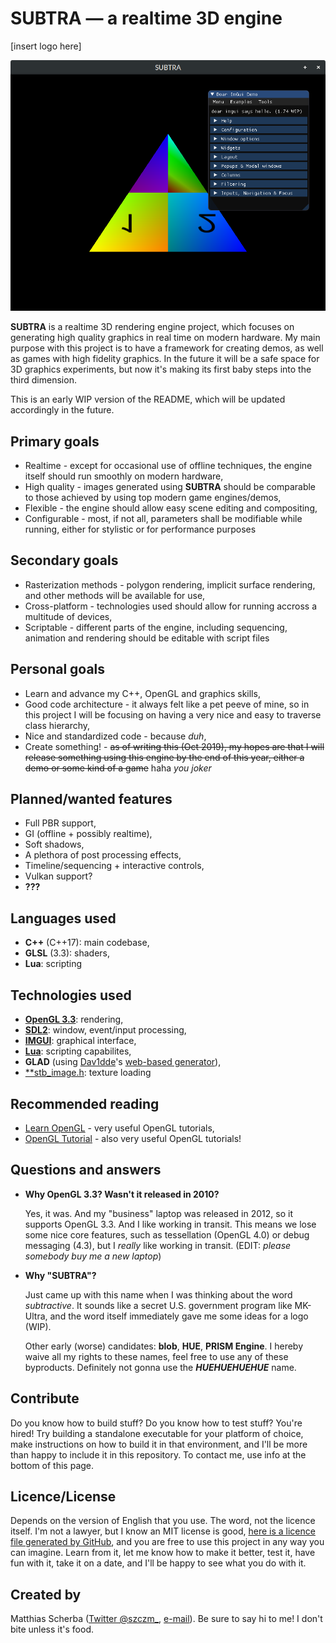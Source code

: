 # SUBTRA — a realtime 3D engine
\[insert logo here\]

![screenshot of current version, displaying a test triangle and an overlaying test menu](assets/screenshots/current.png)

**SUBTRA** is a realtime 3D rendering engine project, which focuses on generating high quality graphics in real time on modern hardware. My main purpose with this project is to have a framework for creating demos, as well as games with high fidelity graphics. In the future it will be a safe space for 3D graphics experiments, but now it's making its first baby steps into the third dimension.

This is an early WIP version of the README, which will be updated accordingly in the future.

## Primary goals
- Realtime - except for occasional use of offline techniques, the engine itself should run smoothly on modern hardware,
- High quality - images generated using **SUBTRA** should be comparable to those achieved by using top modern game engines/demos,
- Flexible - the engine should allow easy scene editing and compositing,
- Configurable - most, if not all, parameters shall be modifiable while running, either for stylistic or for performance purposes

## Secondary goals
- Rasterization methods - polygon rendering, implicit surface rendering, and other methods will be available for use,
- Cross-platform - technologies used should allow for running accross a multitude of devices,
- Scriptable - different parts of the engine, including sequencing, animation and rendering should be editable with script files

## Personal goals
- Learn and advance my C++, OpenGL and graphics skills,
- Good code architecture - it always felt like a pet peeve of mine, so in this project I will be focusing on having a very nice and easy to traverse class hierarchy,
- Nice and standardized code - because _duh_,
- Create something! - ~~as of writing this (Oct 2019), my hopes are that I will release something using this engine by the end of this year, either a demo or some kind of a game~~ haha _you joker_

## Planned/wanted features
- Full PBR support,
- GI (offline + possibly realtime),
- Soft shadows,
- A plethora of post processing effects,
- Timeline/sequencing + interactive controls,
- Vulkan support?
- **???**

## Languages used
- **C++** (C++17): main codebase,
- **GLSL** (3.3): shaders,
- **Lua**: scripting

## Technologies used
- [**OpenGL 3.3**](https://www.khronos.org/registry/OpenGL/specs/gl/glspec33.core.pdf): rendering,
- [**SDL2**](https://www.libsdl.org/): window, event/input processing,
- [**IMGUI**](https://github.com/ocornut/imgui): graphical interface,
- [**Lua**](https://www.lua.org/): scripting capabilites,
- **GLAD** (using [Dav1dde](https://github.com/Dav1dde)'s [web-based generator](https://glad.dav1d.de/)),
- [**stb_image.h](https://github.com/nothings/stb): texture loading

## Recommended reading
- [Learn OpenGL](https://learnopengl.com/) - very useful OpenGL tutorials,
- [OpenGL Tutorial](http://www.opengl-tutorial.org/) - also very useful OpenGL tutorials!

## Questions and answers
- **Why OpenGL 3.3? Wasn't it released in 2010?**

  Yes, it was. And my "business" laptop was released in 2012, so it supports OpenGL 3.3. And I like working in transit. This means we lose some nice core features, such as tessellation (OpenGL 4.0) or debug messaging (4.3), but I *really* like working in transit. (EDIT: _please somebody buy me a new laptop_)
  
- **Why "SUBTRA"?**

  Just came up with this name when I was thinking about the word _subtractive_. It sounds like a secret U.S. government program like MK-Ultra, and the word itself immediately gave me some ideas for a logo (WIP).
  
  Other early (worse) candidates: **blob**, **HUE**, **PRISM Engine**. I hereby waive all my rights to these names, feel free to use any of these byproducts. Definitely not gonna use the **_HUEHUEHUEHUE_** name.
  
## Contribute
Do you know how to build stuff? Do you know how to test stuff? You're hired! Try building a standalone executable for your platform of choice, make instructions on how to build it in that environment, and I'll be more than happy to include it in this repository. To contact me, use info at the bottom of this page.
  
## Licence/License
Depends on the version of English that you use. The word, not the licence itself. I'm not a lawyer, but I know an MIT license is good, [here is a licence file generated by GitHub](LICENSE), and you are free to use this project in any way you can imagine. Learn from it, let me know how to make it better, test it, have fun with it, take it on a date, and I'll be happy to see what you do with it.

## Created by
Matthias Scherba ([Twitter @szczm_](https://twitter.com/szczm_), [e-mail](mailto:matthias.scherba@gmail.com)). Be sure to say hi to me! I don't bite unless it's food.
